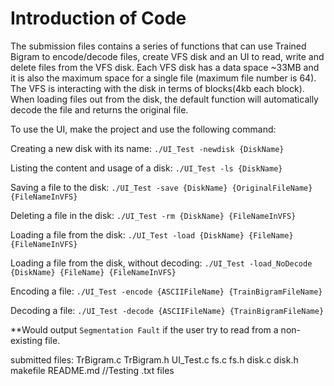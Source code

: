 # Introduction of Code

	
The submission files contains a series of functions that can use Trained Bigram to encode/decode
files, create VFS disk and an UI to read, write and delete files from the VFS disk. Each VFS disk has
 a data space ~33MB and it is also the maximum space for a single file (maximum file number is 64).
The VFS is interacting with the disk in terms of blocks(4kb each block). When loading files out from 
the disk, the default function will automatically decode the file and returns the original file.

To use the UI, make the project and use the following command:

Creating a new disk with its name: 
```./UI_Test -newdisk {DiskName}```

Listing the content and usage of a disk: 
```./UI_Test -ls {DiskName}```

Saving a file to the disk: 
```./UI_Test -save {DiskName} {OriginalFileName} {FileNameInVFS}```

Deleting a file in the disk: 
```./UI_Test -rm {DiskName} {FileNameInVFS}```

Loading a file from the disk: 
```./UI_Test -load {DiskName} {FileName} {FileNameInVFS}```

Loading a file from the disk, without decoding: 
```./UI_Test -load_NoDecode {DiskName} {FileName} {FileNameInVFS}```

Encoding a file: 
```./UI_Test -encode {ASCIIFileName} {TrainBigramFileName}```

Decoding a file: 
```./UI_Test -decode {ASCIIFileName} {TrainBigramFileName}```

**Would output ```Segmentation Fault``` if the user try to read from a non-existing file.


submitted files:
	TrBigram.c
	TrBigram.h
	UI_Test.c
	fs.c
	fs.h
	disk.c
	disk.h
	makefile
	README.md
	//Testing .txt files



